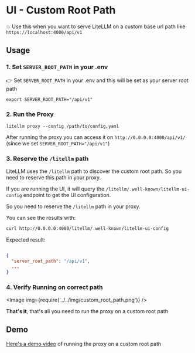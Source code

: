# UI - Custom Root Path 

💥 Use this when you want to serve LiteLLM on a custom base url path like `https://localhost:4000/api/v1` 

## Usage

### 1. Set `SERVER_ROOT_PATH` in your .env

👉 Set `SERVER_ROOT_PATH` in your .env and this will be set as your server root path

```
export SERVER_ROOT_PATH="/api/v1"
```

### 2. Run the Proxy

```shell
litellm proxy --config /path/to/config.yaml
```

After running the proxy you can access it on `http://0.0.0.0:4000/api/v1/` (since we set `SERVER_ROOT_PATH="/api/v1"`)


### 3. Reserve the `/litellm` path

LiteLLM uses the `/litellm` path to discover the custom root path. So you need to reserve this path in your proxy.

If you are running the UI, it will query the `/litellm/.well-known/litellm-ui-config` endpoint to get the UI configuration.

So you need to reserve the `/litellm` path in your proxy.

You can see the results with:

```bash
curl http://0.0.0.0:4000/litellm/.well-known/litellm-ui-config
```

Expected result:

```json

{
  "server_root_path": "/api/v1",
  ...
}

```


### 4. Verify Running on correct path

<Image img={require('../../img/custom_root_path.png')} />

**That's it**, that's all you need to run the proxy on a custom root path


## Demo

[Here's a demo video](https://drive.google.com/file/d/1zqAxI0lmzNp7IJH1dxlLuKqX2xi3F_R3/view?usp=sharing) of running the proxy on a custom root path
